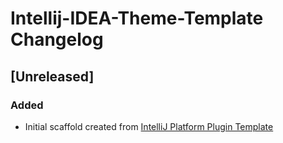 <!-- Keep a Changelog guide -> https://keepachangelog.com -->

# Intellij-IDEA-Theme-Template Changelog

## [Unreleased]
### Added
- Initial scaffold created from [IntelliJ Platform Plugin Template](https://github.com/JetBrains/intellij-platform-plugin-template)
